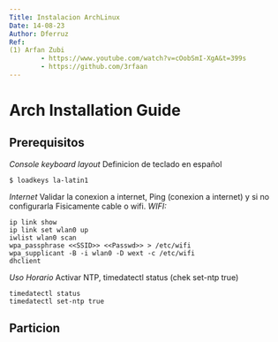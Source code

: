 ```yaml
---
Title: Instalacion ArchLinux
Date: 14-08-23
Author: Dferruz
Ref: 
(1) Arfan Zubi 	
		- https://www.youtube.com/watch?v=cOobSmI-XgA&t=399s
		- https://github.com/3rfaan
---
```


# Arch Installation Guide

## Prerequisitos
*Console keyboard layout*
Definicion de teclado en español
```
$ loadkeys la-latin1
```
*Internet*
Validar la conexion a internet, Ping (conexion a internet) y si no configurarla
Fisicamente cable o wifi.
*WIFI:*
```
ip link show
ip link set wlan0 up
iwlist wlan0 scan
wpa_passphrase <<SSID>> <<Passwd>> > /etc/wifi
wpa_supplicant -B -i wlan0 -D wext -c /etc/wifi
dhclient
```

*Uso Horario* 
Activar NTP, timedatectl status (chek set-ntp true)
```
timedatectl status
timedatectl set-ntp true
```
## Particion

<!--
# Instalación Archlinux
(1) Preparación
(2) Particionado 
(3) Instalación Sistema Base 
(4) Arranque
(5) Personalización del Sistema
(6) Servicios y Programas
(7) Administrador y usuarios
(8) Instalación del Kernel
(9) Salir, desmontar y Reboot

## Preparación 
**teclado**
```
loadkey la_latin1
```

**Internet**
**hora**

## Particionado 
## Instalación Sistema Base 
## Arranque
## Personalización del Sistema
## Servicios y Programas
## Administrador y usuarios
## Instalación del Kernel
## Salir, desmontar y Reboot

# dotfiles
Configuraciones personales: 
(1) qtile. Basada en antonio Sarosi 
(2) alacritty. 
(3) neovim.
(4) Rofi.

extraidas de otros repsitorios y adaptadas segun mi gusto.

Plugin importantes de nvim
https://www.tabnine.com/blog/top-vim-plugins/?utm_term=&utm_source=google.com&utm_medium=cpc&utm_campaign=14293437790&utm_content=&gclid=EAIaIQobChMIrfq1r7uS-AIVDlKRCh3zmwp7EAAYASAAEgIZ0PD_BwE
--!>

